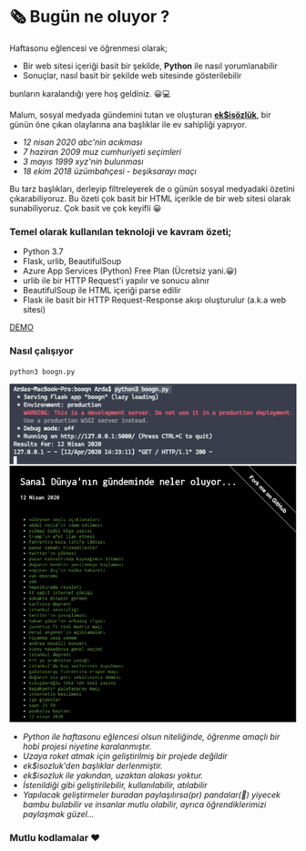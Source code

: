 # 🗞 Bugün ne oluyor ?

Haftasonu eğlencesi ve öğrenmesi olarak;
- Bir web sitesi içeriği basit bir şekilde, __Python__ ile nasıl yorumlanabilir
- Sonuçlar, nasıl basit bir şekilde web sitesinde gösterilebilir

bunların karalandığı yere hoş geldiniz. 😀💻

Malum, sosyal medyada gündemini tutan ve oluşturan __[ek$isözlük](https://eksisozluk.com)__, bir günün öne çıkan olaylarına ana başlıklar ile ev sahipliği yapıyor. 

- _12 nisan 2020 abc'nin acıkması_
- _7 haziran 2009 muz cumhuriyeti seçimleri_
- _3 mayıs 1999 xyz'nin bulunması_
- _18 ekim 2018 üzümbahçesi - beşiksarayı maçı_

Bu tarz başlıkları, derleyip filtreleyerek de o günün sosyal medyadaki özetini çıkarabiliyoruz. Bu özeti çok basit bir HTML içerikle de bir web sitesi olarak sunabiliyoruz. Çok basit ve çok keyifli 😀
 
### Temel olarak kullanılan teknoloji ve kavram özeti; ###

- Python 3.7
- Flask, urlib, BeautifulSoup
- Azure App Services (Python) Free Plan (Ücretsiz yani.😀)
- urlib ile bir HTTP Request'i yapılır ve sonucu alınır
- BeautifulSoup ile HTML içeriği parse edilir
- Flask ile basit bir HTTP Request-Response akışı oluşturulur (a.k.a web sitesi)


<a href="https://bugun-ne-oluyor.azurewebsites.net/" target="_blank">DEMO</a>

### Nasıl çalışıyor ###

`python3 boogn.py `

<img src="https://github.com/ardacetinkaya/bugun-ne-oluyor/blob/master/Sample-1.png" />

<img src="https://github.com/ardacetinkaya/bugun-ne-oluyor/blob/master/Sample.png" width="800" />



- _Python ile haftasonu eğlencesi olsun niteliğinde, öğrenme amaçlı bir hobi projesi niyetine karalanmıştır._
- _Uzaya roket atmak için geliştirilmiş bir projede değildir_
- _ek$isozluk'den başlıklar derlenmiştir._
- _ek$isozluk ile yakından, uzaktan alakası yoktur._
- _İstenildiği gibi geliştirilebilir, kullanılabilir, atılabilir_
- _Yapılacak geliştirmeler buradan paylaşılırsa(pr) pandalar(🐼) yiyecek bambu bulabilir ve insanlar mutlu olabilir, ayrıca öğrendiklerimizi paylaşmak güzel..._ 
 
 ### Mutlu kodlamalar ❤️ ###
 
